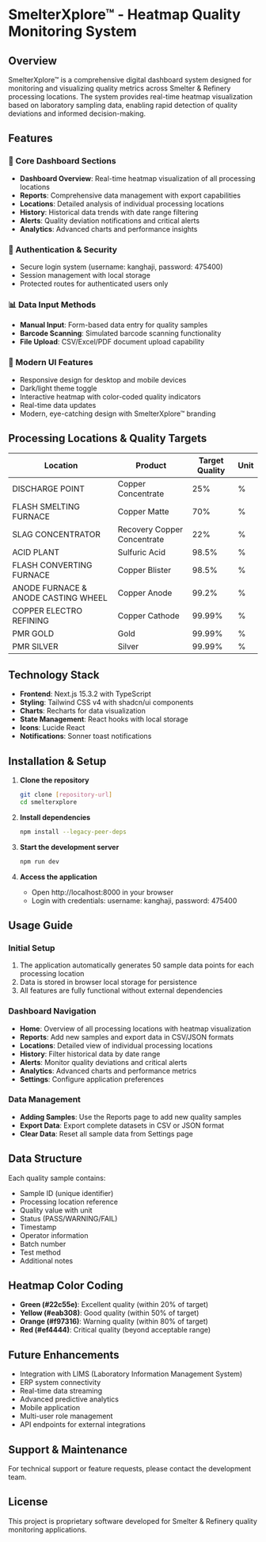 # SmelterXplore™ - Heatmap Quality Monitoring System

## Overview
SmelterXplore™ is a comprehensive digital dashboard system designed for monitoring and visualizing quality metrics across Smelter & Refinery processing locations. The system provides real-time heatmap visualization based on laboratory sampling data, enabling rapid detection of quality deviations and informed decision-making.

## Features

### 🎯 Core Dashboard Sections
- **Dashboard Overview**: Real-time heatmap visualization of all processing locations
- **Reports**: Comprehensive data management with export capabilities
- **Locations**: Detailed analysis of individual processing locations
- **History**: Historical data trends with date range filtering
- **Alerts**: Quality deviation notifications and critical alerts
- **Analytics**: Advanced charts and performance insights

### 🔐 Authentication & Security
- Secure login system (username: kanghaji, password: 475400)
- Session management with local storage
- Protected routes for authenticated users only

### 📊 Data Input Methods
- **Manual Input**: Form-based data entry for quality samples
- **Barcode Scanning**: Simulated barcode scanning functionality
- **File Upload**: CSV/Excel/PDF document upload capability

### 🎨 Modern UI Features
- Responsive design for desktop and mobile devices
- Dark/light theme toggle
- Interactive heatmap with color-coded quality indicators
- Real-time data updates
- Modern, eye-catching design with SmelterXplore™ branding

## Processing Locations & Quality Targets

| Location | Product | Target Quality | Unit |
|----------|---------|----------------|------|
| DISCHARGE POINT | Copper Concentrate | 25% | % |
| FLASH SMELTING FURNACE | Copper Matte | 70% | % |
| SLAG CONCENTRATOR | Recovery Copper Concentrate | 22% | % |
| ACID PLANT | Sulfuric Acid | 98.5% | % |
| FLASH CONVERTING FURNACE | Copper Blister | 98.5% | % |
| ANODE FURNACE & ANODE CASTING WHEEL | Copper Anode | 99.2% | % |
| COPPER ELECTRO REFINING | Copper Cathode | 99.99% | % |
| PMR GOLD | Gold | 99.99% | % |
| PMR SILVER | Silver | 99.99% | % |

## Technology Stack

- **Frontend**: Next.js 15.3.2 with TypeScript
- **Styling**: Tailwind CSS v4 with shadcn/ui components
- **Charts**: Recharts for data visualization
- **State Management**: React hooks with local storage
- **Icons**: Lucide React
- **Notifications**: Sonner toast notifications

## Installation & Setup

1. **Clone the repository**
   ```bash
   git clone [repository-url]
   cd smelterxplore
   ```

2. **Install dependencies**
   ```bash
   npm install --legacy-peer-deps
   ```

3. **Start the development server**
   ```bash
   npm run dev
   ```

4. **Access the application**
   - Open http://localhost:8000 in your browser
   - Login with credentials: username: kanghaji, password: 475400

## Usage Guide

### Initial Setup
1. The application automatically generates 50 sample data points for each processing location
2. Data is stored in browser local storage for persistence
3. All features are fully functional without external dependencies

### Dashboard Navigation
- **Home**: Overview of all processing locations with heatmap visualization
- **Reports**: Add new samples and export data in CSV/JSON formats
- **Locations**: Detailed view of individual processing locations
- **History**: Filter historical data by date range
- **Alerts**: Monitor quality deviations and critical alerts
- **Analytics**: Advanced charts and performance metrics
- **Settings**: Configure application preferences

### Data Management
- **Adding Samples**: Use the Reports page to add new quality samples
- **Export Data**: Export complete datasets in CSV or JSON format
- **Clear Data**: Reset all sample data from Settings page

## Data Structure

Each quality sample contains:
- Sample ID (unique identifier)
- Processing location reference
- Quality value with unit
- Status (PASS/WARNING/FAIL)
- Timestamp
- Operator information
- Batch number
- Test method
- Additional notes

## Heatmap Color Coding

- **Green (#22c55e)**: Excellent quality (within 20% of target)
- **Yellow (#eab308)**: Good quality (within 50% of target)
- **Orange (#f97316)**: Warning quality (within 80% of target)
- **Red (#ef4444)**: Critical quality (beyond acceptable range)

## Future Enhancements

- Integration with LIMS (Laboratory Information Management System)
- ERP system connectivity
- Real-time data streaming
- Advanced predictive analytics
- Mobile application
- Multi-user role management
- API endpoints for external integrations

## Support & Maintenance

For technical support or feature requests, please contact the development team.

## License

This project is proprietary software developed for Smelter & Refinery quality monitoring applications.

